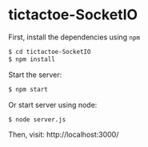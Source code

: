# tictactoe-SocketIO

First, install the dependencies using `npm`
```bash
$ cd tictactoe-SocketIO
$ npm install
```

Start the server:
```bash
$ npm start
```

Or start server using node:
```bash
$ node server.js
```

Then, visit: http://localhost:3000/
